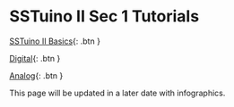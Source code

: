 # SSTuino II Sec 1 Tutorials

[SSTuino II Basics](electronicBasics/){: .btn }

[Digital](digital/){: .btn }

[Analog](analog/){: .btn }

This page will be updated in a later date with infographics.
